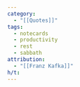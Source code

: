 ```yaml
---
category:
  - "[[Quotes]]"
tags:
  - notecards
  - productivity
  - rest
  - sabbath
attribution:
  - "[[Franz Kafka]]"
h/t:
---
```


